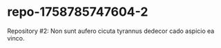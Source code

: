 # repo-1758785747604-2
Repository #2: Non sunt aufero cicuta tyrannus dedecor cado aspicio ea vinco.
